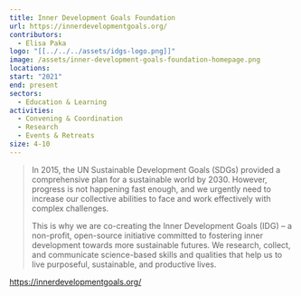 ```yaml
---
title: Inner Development Goals Foundation
url: https://innerdevelopmentgoals.org/
contributors:
  - Elisa Paka
logo: "[[../../../assets/idgs-logo.png]]"
image: /assets/inner-development-goals-foundation-homepage.png
locations: 
start: "2021"
end: present
sectors:
  - Education & Learning
activities:
  - Convening & Coordination
  - Research
  - Events & Retreats
size: 4-10
---
```

>In 2015, the UN Sustainable Development Goals (SDGs) provided a comprehensive plan for a sustainable world by 2030. However, progress is not happening fast enough, and we urgently need to increase our collective abilities to face and work effectively with complex challenges.
> 
> This is why we are co-creating the Inner Development Goals (IDG) – a non-profit, open-source initiative committed to fostering inner development towards more sustainable futures. We research, collect, and communicate science-based skills and qualities that help us to live purposeful, sustainable, and productive lives.

https://innerdevelopmentgoals.org/
